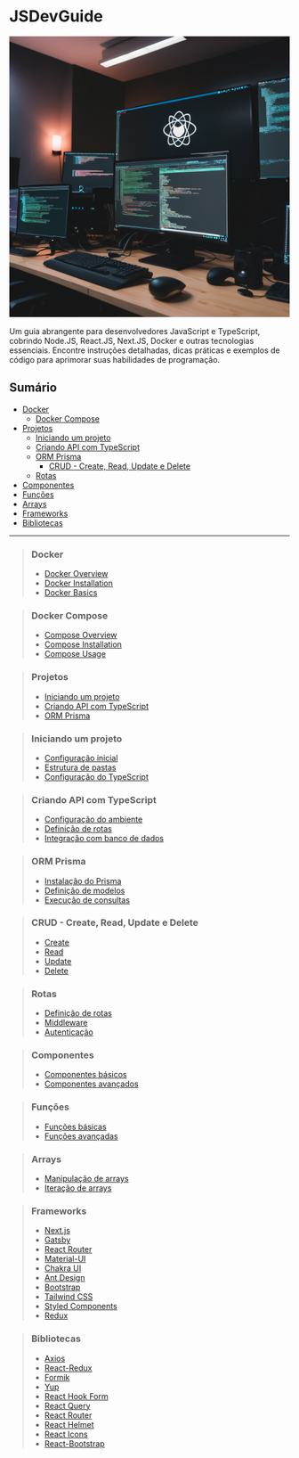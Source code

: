 # JSDevGuide

![Capa](./imges/843ccc85-f4b9-4c45-b902-23555e497d1c.png)

Um guia abrangente para desenvolvedores JavaScript e TypeScript, cobrindo Node.JS, React.JS, Next.JS, Docker e outras tecnologias essenciais. Encontre instruções detalhadas, dicas práticas e exemplos de código para aprimorar suas habilidades de programação.

## Sumário

- [Docker](#docker)
    - [Docker Compose](#docker-compose)
- [Projetos](#projetos)
    - [Iniciando um projeto](#iniciando-um-projeto)
    - [Criando API com TypeScript](#criando-api-com-typescript)
    - [ORM Prisma](#orm-prisma)
        - [CRUD - Create, Read, Update e Delete](#crud---create-read-update-e-delete)
    - [Rotas](#rotas)
- [Componentes](#componentes)
- [Funções](#funções)
- [Arrays](#arrays)
- [Frameworks](#frameworks)
- [Bibliotecas](#bibliotecas)

---

> ### Docker
>
> - [Docker Overview](#docker-overview)
> - [Docker Installation](#docker-installation)
> - [Docker Basics](#docker-basics)

> ### Docker Compose
>
> - [Compose Overview](#compose-overview)
> - [Compose Installation](#compose-installation)
> - [Compose Usage](#compose-usage)

> ### Projetos
>
> - [Iniciando um projeto](#iniciando-um-projeto)
> - [Criando API com TypeScript](#criando-api-com-typescript)
> - [ORM Prisma](#orm-prisma)

> ### Iniciando um projeto
>
> - [Configuração inicial](#configuração-inicial)
> - [Estrutura de pastas](#estrutura-de-pastas)
> - [Configuração do TypeScript](#configuração-do-typescript)

> ### Criando API com TypeScript
>
> - [Configuração do ambiente](#configuração-do-ambiente)
> - [Definição de rotas](#definição-de-rotas)
> - [Integração com banco de dados](#integração-com-banco-de-dados)

> ### ORM Prisma
>
> - [Instalação do Prisma](#instalação-do-prisma)
> - [Definição de modelos](#definição-de-modelos)
> - [Execução de consultas](#execução-de-consultas)

> ### CRUD - Create, Read, Update e Delete
>
> - [Create](#create)
> - [Read](#read)
> - [Update](#update)
> - [Delete](#delete)

> ### Rotas
>
> - [Definição de rotas](#definição-de-rotas)
> - [Middleware](#middleware)
> - [Autenticação](#autenticação)

> ### Componentes
>
> - [Componentes básicos](#componentes-básicos)
> - [Componentes avançados](#componentes-avançados)

> ### Funções
>
> - [Funções básicas](#funções-básicas)
> - [Funções avançadas](#funções-avançadas)

> ### Arrays
>
> - [Manipulação de arrays](#manipulação-de-arrays)
> - [Iteração de arrays](#iteração-de-arrays)

> ### Frameworks
>
> - [Next.js](#nextjs)
> - [Gatsby](#gatsby)
> - [React Router](#react-router)
> - [Material-UI](#material-ui)
> - [Chakra UI](#chakra-ui)
> - [Ant Design](#ant-design)
> - [Bootstrap](#bootstrap)
> - [Tailwind CSS](#tailwind-css)
> - [Styled Components](#styled-components)
> - [Redux](#redux)

> ### Bibliotecas
>
> - [Axios](#axios)
> - [React-Redux](#react-redux)
> - [Formik](#formik)
> - [Yup](#yup)
> - [React Hook Form](#react-hook-form)
> - [React Query](#react-query)
> - [React Router](#react-router)
> - [React Helmet](#react-helmet)
> - [React Icons](#react-icons)
> - [React-Bootstrap](#react-bootstrap)

